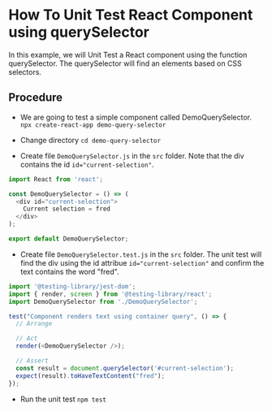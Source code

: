 # How To Unit Test React Component using querySelector

In this example, we will Unit Test a React component using the function querySelector. The querySelector will find an elements based on CSS selectors.

## Procedure

- We are going to test a simple component called DemoQuerySelector. `npx create-react-app demo-query-selector`

- Change directory `cd demo-query-selector`

- Create file `DemoQuerySelector.js` in the `src` folder. Note that the div contains the id `id="current-selection"`.

```js
import React from 'react';

const DemoQuerySelector = () => (
  <div id="current-selection">
    Current selection = fred
  </div>
);

export default DemoQuerySelector;
```

- Create file `DemoQuerySelector.test.js` in the `src` folder. The unit test will find the div using the id attribue `id="current-selection"` and confirm the text contains the word "fred".

```js
import '@testing-library/jest-dom';
import { render, screen } from '@testing-library/react';
import DemoQuerySelector from './DemoQuerySelector';

test("Component renders text using container query", () => {
  // Arrange

  // Act
  render(<DemoQuerySelector />);

  // Assert
  const result = document.querySelector('#current-selection');
  expect(result).toHaveTextContent("fred");
});

```

- Run the unit test `npm test`
